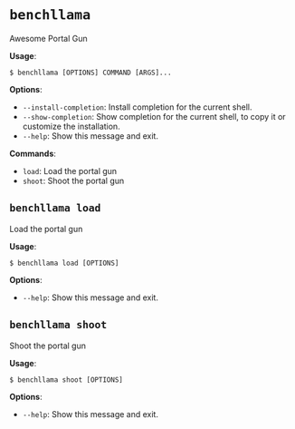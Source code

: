 # `benchllama`

Awesome Portal Gun

**Usage**:

```console
$ benchllama [OPTIONS] COMMAND [ARGS]...
```

**Options**:

* `--install-completion`: Install completion for the current shell.
* `--show-completion`: Show completion for the current shell, to copy it or customize the installation.
* `--help`: Show this message and exit.

**Commands**:

* `load`: Load the portal gun
* `shoot`: Shoot the portal gun

## `benchllama load`

Load the portal gun

**Usage**:

```console
$ benchllama load [OPTIONS]
```

**Options**:

* `--help`: Show this message and exit.

## `benchllama shoot`

Shoot the portal gun

**Usage**:

```console
$ benchllama shoot [OPTIONS]
```

**Options**:

* `--help`: Show this message and exit.
